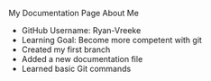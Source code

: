 My Documentation Page
About Me
- GitHub Username: Ryan-Vreeke
- Learning Goal: Become more competent with git
- Created my first branch
- Added a new documentation file
- Learned basic Git commands
